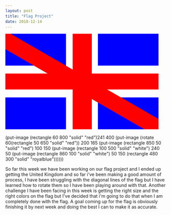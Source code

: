 ```yaml
---
layout: post
title: "Flag Project"
date: 2018-12-14
---
```


![download](/images/Flag)

(put-image
 (rectangle 60 800 "solid" "red")241 400
  (put-image
   (rotate 60(rectangle 50 650 "solid" "red")) 200 165
    (put-image
     (rectangle 850 50 "solid" "red") 100 150 
      (put-image 
       (rectangle 100 500 "solid" "white") 240 50
        (put-image
         (rectangle 860 100 "solid" "white") 50 150
           (rectangle 480 300 "solid" "royalblue"))))))
           
So far this week we have been working on our flag project and I ended up getting the United Kingdom and so far i've been making a good amount of process, I have been struggling with the diagonal lines of the flag but I have learned how to rotate them so I have been playing around with that. Another challenge I have been facing in this week is getting the right size and the right colors on the flag but I've decided that i'm going to do that when I am completely done with the flag. A goal coming up for the flag is obviously finishing it by next week and doing the best I can to make it as accurate.
